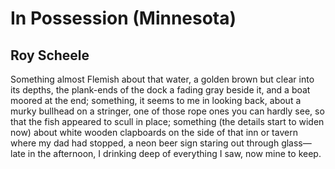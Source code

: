 # In Possession (Minnesota)
## Roy Scheele
Something almost Flemish about that water,
a golden brown but clear into its depths,
the plank-ends of the dock a fading gray
beside it, and a boat moored at the end;
something, it seems to me in looking back,
about a murky bullhead on a stringer,
one of those rope ones you can hardly see,
so that the fish appeared to scull in place;
something (the details start to widen now)
about white wooden clapboards on the side
of that inn or tavern where my dad had stopped,
a neon beer sign staring out through glass—
late in the afternoon, I drinking deep
of everything I saw, now mine to keep.